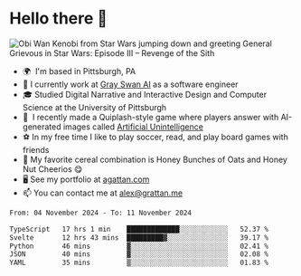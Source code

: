 <!--
**GameDog9988/GameDog9988** is a ✨ _special_ ✨ repository because its `README.md` (this file) appears on your GitHub profile.

Here are some ideas to get you started:

- 🔭 I’m currently working on ...
- 🌱 I’m currently learning ...
- 👯 I’m looking to collaborate on ...
- 🤔 I’m looking for help with ...
- 💬 Ask me about ...
- 📫 How to reach me: ...
- 😄 Pronouns: ...
- ⚡ Fun fact: ...
-->



Hello there 👋
==================================

![Obi Wan Kenobi from Star Wars jumping down and greeting General Grievous in Star Wars: Episode III – Revenge of the Sith](https://github.com/agrattan0820/agrattan0820/assets/51346343/689e56eb-29be-46a5-a079-28ea727b5f7e)


- 🌍  I'm based in Pittsburgh, PA
- 🦢  I currently work at [Gray Swan AI](https://www.grayswan.ai) as a software engineer
- 🎓  Studied Digital Narrative and Interactive Design and Computer Science at the University of Pittsburgh
- 👾  I recently made a Quiplash-style game where players answer with AI-generated images called [Artificial Unintelligence](https://github.com/agrattan0820/artificial-unintelligence)
- ⚽  In my free time I like to play soccer, read, and play board games with friends
- 🥣  My favorite cereal combination is Honey Bunches of Oats and Honey Nut Cheerios 😋
- 🖥️  See my portfolio at [agattan.com](http://agrattan.com/)
- 📫  You can contact me at [alex@grattan.me](mailto:alex@grattan.me)

<!--START_SECTION:waka-->

```txt
From: 04 November 2024 - To: 11 November 2024

TypeScript   17 hrs 1 min    █████████████░░░░░░░░░░░░   52.37 %
Svelte       12 hrs 43 mins  █████████▓░░░░░░░░░░░░░░░   39.17 %
Python       46 mins         ▓░░░░░░░░░░░░░░░░░░░░░░░░   02.41 %
JSON         40 mins         ▓░░░░░░░░░░░░░░░░░░░░░░░░   02.08 %
YAML         35 mins         ▒░░░░░░░░░░░░░░░░░░░░░░░░   01.83 %
```

<!--END_SECTION:waka-->
